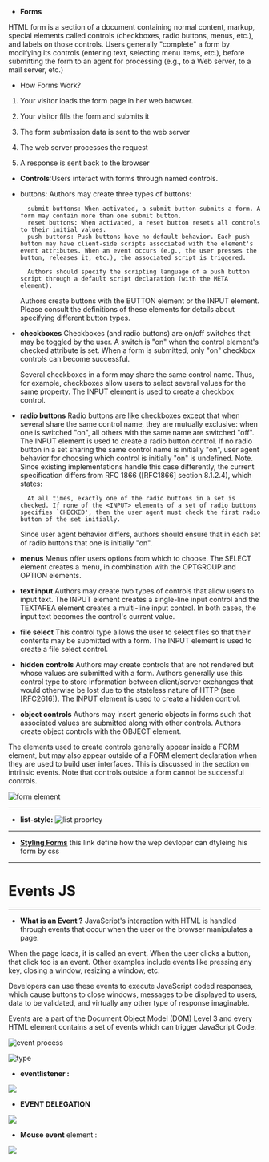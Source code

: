 * **Forms**

HTML form is a section of a document containing normal content, markup, special elements called controls (checkboxes, radio buttons, menus, etc.), and labels on those controls. Users generally "complete" a form by modifying its controls (entering text, selecting menu items, etc.), before submitting the form to an agent for processing (e.g., to a Web server, to a mail server, etc.)

- How Forms Work?
1. Your visitor loads the form page in her web browser.

2. Your visitor fills the form and submits it

3. The form submission data is sent to the web server

4. The web server processes the request

5. A response is sent back to the browser

* **Controls**:Users interact with forms through named controls.

- buttons: Authors may create three types of buttons:

        submit buttons: When activated, a submit button submits a form. A form may contain more than one submit button.
        reset buttons: When activated, a reset button resets all controls to their initial values.
        push buttons: Push buttons have no default behavior. Each push button may have client-side scripts associated with the element's event attributes. When an event occurs (e.g., the user presses the button, releases it, etc.), the associated script is triggered.

        Authors should specify the scripting language of a push button script through a default script declaration (with the META element).

    Authors create buttons with the BUTTON element or the INPUT element. Please consult the definitions of these elements for details about specifying different button types.

- **checkboxes**
    Checkboxes (and radio buttons) are on/off switches that may be toggled by the user. A switch is "on" when the control element's checked attribute is set. When a form is submitted, only "on" checkbox controls can become successful.

    Several checkboxes in a form may share the same control name. Thus, for example, checkboxes allow users to select several values for the same property. The INPUT element is used to create a checkbox control.

- **radio buttons**
    Radio buttons are like checkboxes except that when several share the same control name, they are mutually exclusive: when one is switched "on", all others with the same name are switched "off". The INPUT element is used to create a radio button control.
    If no radio button in a set sharing the same control name is initially "on", user agent behavior for choosing which control is initially "on" is undefined. Note. Since existing implementations handle this case differently, the current specification differs from RFC 1866 ([RFC1866] section 8.1.2.4), which states:

        At all times, exactly one of the radio buttons in a set is checked. If none of the <INPUT> elements of a set of radio buttons specifies `CHECKED', then the user agent must check the first radio button of the set initially.

    Since user agent behavior differs, authors should ensure that in each set of radio buttons that one is initially "on".
- **menus**
    Menus offer users options from which to choose. The SELECT element creates a menu, in combination with the OPTGROUP and OPTION elements.
- **text input**
    Authors may create two types of controls that allow users to input text. The INPUT element creates a single-line input control and the TEXTAREA element creates a multi-line input control. In both cases, the input text becomes the control's current value.
- **file select**
    This control type allows the user to select files so that their contents may be submitted with a form. The INPUT element is used to create a file select control.
- **hidden controls**
    Authors may create controls that are not rendered but whose values are submitted with a form. Authors generally use this control type to store information between client/server exchanges that would otherwise be lost due to the stateless nature of HTTP (see [RFC2616]). The INPUT element is used to create a hidden control.
- **object controls**
    Authors may insert generic objects in forms such that associated values are submitted along with other controls. Authors create object controls with the OBJECT element.

The elements used to create controls generally appear inside a FORM element, but may also appear outside of a FORM element declaration when they are used to build user interfaces. This is discussed in the section on intrinsic events. Note that controls outside a form cannot be successful controls.

![form element](https://slidetodoc.com/presentation_image_h/259ca207e5672b280c858d8bf0e9e48b/image-30.jpg)

______________
* **list-style:**
![list proprtey](https://slidetodoc.com/presentation_image_h/2683731c888f36649f2d294c691d27c2/image-85.jpg)

__________
* [**Styling Forms**](https://www.youtube.com/watch?v=8yrTnjo0TWw)
this link define how the wep devloper can dtyleing his form by css

_______
# **Events JS**
 _________
* **What is an Event ?**
JavaScript's interaction with HTML is handled through events that occur when the user or the browser manipulates a page.

When the page loads, it is called an event. When the user clicks a button, that click too is an event. Other examples include events like pressing any key, closing a window, resizing a window, etc.

Developers can use these events to execute JavaScript coded responses, which cause buttons to close windows, messages to be displayed to users, data to be validated, and virtually any other type of response imaginable.

Events are a part of the Document Object Model (DOM) Level 3 and every HTML element contains a set of events which can trigger JavaScript Code.

![event process](https://itzone.com.vn/wp-content/uploads/2019/06/Event-in-Javascript-1.png)

![type](https://data-flair.training/blogs/wp-content/uploads/sites/2/2019/07/JavaScript-Event-Types-1200x720.jpg)

- **eventlistener :**

![](https://cdn.hackernoon.com/hn-images/1*Jq-8R6IeKSgu8FCnJEqO1Q.png)

- **EVENT DELEGATION**

![](http://4.bp.blogspot.com/-cdSAQ_zmC_w/UA5AvvtnffI/AAAAAAAAAJg/mGa_FXyVq68/s1600/www.nczonline.net+screen+capture+2012-7-24-11-56-30.png)

- **Mouse event**
element :

![](https://miro.medium.com/max/1400/1*uD10mJW7MDVi6_UL0Pnbsw.jpeg)



 

